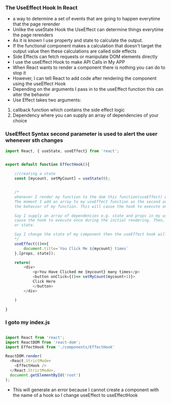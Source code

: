### The UseEffect Hook In React
- a way to determine a set of events that are going to happen everytime that the page rerender
- Unlike the useState Hook the UseEffect can determine things everytime the page rerenders
- As it is known I use property and state to calculate the output. 
- If the functional component makes a calculation that doesn't target the output value then these calculations are called side effects
- Side Effects can fetch requests or manipulate DOM elements directly
- I use the useEffect Hook to make API Calls in My APP
- When React wants to render a component there is nothing you can do to stop it
- However, I can tell React to add code after rendering the component using the useEffect Hook
- Depending on the arguments I pass in to the useEffect function this can alter the behavior
- Use Effect takes two arguments:
1. callback function which contains the side effect logic
2. Dependency where you can supply an array of dependencies of your choice
### UseEffect Syntax second parameter is used to alert the user whenever sth changes
```js
import React, { useState, useEffect} from 'react';


export default function EffectHook(){

    //creating a state
    const [mycount, setMyCount] = useState(0);


    /*
    whenever I render my function to the dom this function(useEffect) will automatically execute
    The moment I add an array to my useEffect function as the second argument it will completely change 
    the behavior of my function. This will cause the hook to execute once after the initial rendering.

    Say I supply an array of dependencies e.g. state and props in my useEffect function as my second argument. this will 
    cause the hook to execute once during the initial rendering. Then, it will execute again if I change the property
    or state.

    Say I change the state of my component then the useEffect hook will fire automatically
    */
    useEffect(()=>{
        document.title=`You Click Me ${mycount} times`
    },[props, state]);

    return(
        <div>
            <p>You Have Clicked me {mycount} many times</p>
            <button onClick={()=> setMyCount(mycount+1)}>
            Click Here
            </button>
        </div>

    )

}
```

### I goto my index.js
```js

import React from 'react';
import ReactDOM from 'react-dom';
import EffectHook from './components/EffectHook'

ReactDOM.render(
  <React.StrictMode>
    <EffectHook />
  </React.StrictMode>,
  document.getElementById('root')
);

```

- This will generate an error because I cannot create a component with the name of a hook so I change useEffect to useEffectHook